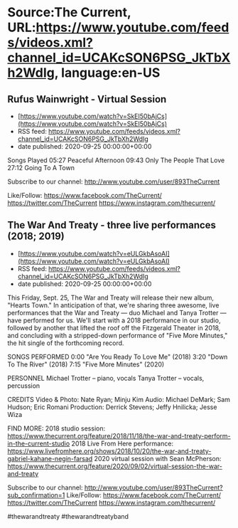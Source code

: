 # Source:The Current, URL:https://www.youtube.com/feeds/videos.xml?channel_id=UCAKcSON6PSG_JkTbXh2WdIg, language:en-US

## Rufus Wainwright - Virtual Session
 - [https://www.youtube.com/watch?v=SkEI50bAjCs](https://www.youtube.com/watch?v=SkEI50bAjCs)
 - RSS feed: https://www.youtube.com/feeds/videos.xml?channel_id=UCAKcSON6PSG_JkTbXh2WdIg
 - date published: 2020-09-25 00:00:00+00:00

Songs Played
05:27 Peaceful Afternoon
09:43 Only The People That Love
27:12 Going To A Town

Subscribe to our channel:
http://www.youtube.com/user/893TheCurrent

Like/Follow:
https://www.facebook.com/TheCurrent/
https://twitter.com/TheCurrent
https://www.instagram.com/thecurrent/

## The War And Treaty - three live performances (2018; 2019)
 - [https://www.youtube.com/watch?v=eULGkbAsoAI](https://www.youtube.com/watch?v=eULGkbAsoAI)
 - RSS feed: https://www.youtube.com/feeds/videos.xml?channel_id=UCAKcSON6PSG_JkTbXh2WdIg
 - date published: 2020-09-25 00:00:00+00:00

This Friday, Sept. 25, The War and Treaty will release their new album, "Hearts Town." In anticipation of that, we're sharing three awesome, live performances that the War and Treaty — duo Michael and Tanya Trotter — have performed for us. We'll start with a 2018 performance in our studio, followed by another that lifted the roof off the Fitzgerald Theater in 2018, and concluding with a stripped-down performance of "Five More Minutes," the hit single of the forthcoming record. 

SONGS PERFORMED
0:00 "Are You Ready To Love Me" (2018)
3:20 "Down To The River" (2018)
7:15 "Five More Minutes" (2020)

PERSONNEL
Michael Trotter – piano, vocals
Tanya Trotter – vocals, percussion

CREDITS
Video & Photo: Nate Ryan; Minju Kim
Audio: Michael DeMark; Sam Hudson; Eric Romani
Production: Derrick Stevens; Jeffy Hnilicka; Jesse Wiza

FIND MORE:
2018 studio session: https://www.thecurrent.org/feature/2018/11/18/the-war-and-treaty-perform-in-the-current-studio
2018 Live From Here performance: https://www.livefromhere.org/shows/2018/10/20/the-war-and-treaty-gabriel-kahane-negin-farsad
2020 virtual session with Sean McPherson:
https://www.thecurrent.org/feature/2020/09/02/virtual-session-the-war-and-treaty

Subscribe to our channel:
http://www.youtube.com/user/893TheCurrent?sub_confirmation=1
Like/Follow:
https://www.facebook.com/TheCurrent/
https://twitter.com/TheCurrent
https://www.instagram.com/thecurrent/

#thewarandtreaty #thewarandtreatyband

